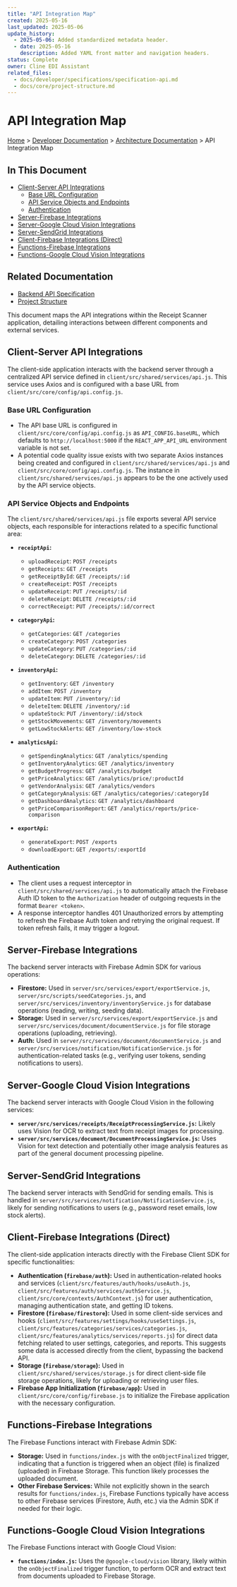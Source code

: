 ```yaml
---
title: "API Integration Map"
created: 2025-05-16
last_updated: 2025-05-06
update_history:
  - 2025-05-06: Added standardized metadata header.
  - date: 2025-05-16
    description: Added YAML front matter and navigation headers.
status: Complete
owner: Cline EDI Assistant
related_files:
  - docs/developer/specifications/specification-api.md
  - docs/core/project-structure.md
---
```


# API Integration Map

[Home](/docs) > [Developer Documentation](/docs/developer) > [Architecture Documentation](/docs/developer/architecture) > API Integration Map

## In This Document
- [Client-Server API Integrations](#client-server-api-integrations)
  - [Base URL Configuration](#base-url-configuration)
  - [API Service Objects and Endpoints](#api-service-objects-and-endpoints)
  - [Authentication](#authentication)
- [Server-Firebase Integrations](#server-firebase-integrations)
- [Server-Google Cloud Vision Integrations](#server-google-cloud-vision-integrations)
- [Server-SendGrid Integrations](#server-sendgrid-integrations)
- [Client-Firebase Integrations (Direct)](#client-firebase-integrations-direct)
- [Functions-Firebase Integrations](#functions-firebase-integrations)
- [Functions-Google Cloud Vision Integrations](#functions-google-cloud-vision-integrations)

## Related Documentation
- [Backend API Specification](../../developer/specifications/specification-api.md)
- [Project Structure](../../core/project-structure.md)

This document maps the API integrations within the Receipt Scanner application, detailing interactions between different components and external services.

## Client-Server API Integrations

The client-side application interacts with the backend server through a centralized API service defined in `client/src/shared/services/api.js`. This service uses Axios and is configured with a base URL from `client/src/core/config/api.config.js`.

### Base URL Configuration

*   The API base URL is configured in `client/src/core/config/api.config.js` as `API_CONFIG.baseURL`, which defaults to `http://localhost:5000` if the `REACT_APP_API_URL` environment variable is not set.
*   A potential code quality issue exists with two separate Axios instances being created and configured in `client/src/shared/services/api.js` and `client/src/core/config/api.config.js`. The instance in `client/src/shared/services/api.js` appears to be the one actively used by the API service objects.

### API Service Objects and Endpoints

The `client/src/shared/services/api.js` file exports several API service objects, each responsible for interactions related to a specific functional area:

*   **`receiptApi`:**
    *   `uploadReceipt`: `POST /receipts`
    *   `getReceipts`: `GET /receipts`
    *   `getReceiptById`: `GET /receipts/:id`
    *   `createReceipt`: `POST /receipts`
    *   `updateReceipt`: `PUT /receipts/:id`
    *   `deleteReceipt`: `DELETE /receipts/:id`
    *   `correctReceipt`: `PUT /receipts/:id/correct`

*   **`categoryApi`:**
    *   `getCategories`: `GET /categories`
    *   `createCategory`: `POST /categories`
    *   `updateCategory`: `PUT /categories/:id`
    *   `deleteCategory`: `DELETE /categories/:id`

*   **`inventoryApi`:**
    *   `getInventory`: `GET /inventory`
    *   `addItem`: `POST /inventory`
    *   `updateItem`: `PUT /inventory/:id`
    *   `deleteItem`: `DELETE /inventory/:id`
    *   `updateStock`: `PUT /inventory/:id/stock`
    *   `getStockMovements`: `GET /inventory/movements`
    *   `getLowStockAlerts`: `GET /inventory/low-stock`

*   **`analyticsApi`:**
    *   `getSpendingAnalytics`: `GET /analytics/spending`
    *   `getInventoryAnalytics`: `GET /analytics/inventory`
    *   `getBudgetProgress`: `GET /analytics/budget`
    *   `getPriceAnalytics`: `GET /analytics/price/:productId`
    *   `getVendorAnalysis`: `GET /analytics/vendors`
    *   `getCategoryAnalysis`: `GET /analytics/categories/:categoryId`
    *   `getDashboardAnalytics`: `GET /analytics/dashboard`
    *   `getPriceComparisonReport`: `GET /analytics/reports/price-comparison`

*   **`exportApi`:**
    *   `generateExport`: `POST /exports`
    *   `downloadExport`: `GET /exports/:exportId`

### Authentication

*   The client uses a request interceptor in `client/src/shared/services/api.js` to automatically attach the Firebase Auth ID token to the `Authorization` header of outgoing requests in the format `Bearer <token>`.
*   A response interceptor handles 401 Unauthorized errors by attempting to refresh the Firebase Auth token and retrying the original request. If token refresh fails, it may trigger a logout.

## Server-Firebase Integrations

The backend server interacts with Firebase Admin SDK for various operations:

*   **Firestore:** Used in `server/src/services/export/exportService.js`, `server/src/scripts/seedCategories.js`, and `server/src/services/inventory/inventoryService.js` for database operations (reading, writing, seeding data).
*   **Storage:** Used in `server/src/services/export/exportService.js` and `server/src/services/document/documentService.js` for file storage operations (uploading, retrieving).
*   **Auth:** Used in `server/src/services/document/documentService.js` and `server/src/services/notification/NotificationService.js` for authentication-related tasks (e.g., verifying user tokens, sending notifications to users).

## Server-Google Cloud Vision Integrations

The backend server interacts with Google Cloud Vision in the following services:

*   **`server/src/services/receipts/ReceiptProcessingService.js`:** Likely uses Vision for OCR to extract text from receipt images for processing.
*   **`server/src/services/document/DocumentProcessingService.js`:** Uses Vision for text detection and potentially other image analysis features as part of the general document processing pipeline.

## Server-SendGrid Integrations

The backend server interacts with SendGrid for sending emails. This is handled in `server/src/services/notification/NotificationService.js`, likely for sending notifications to users (e.g., password reset emails, low stock alerts).

## Client-Firebase Integrations (Direct)

The client-side application interacts directly with the Firebase Client SDK for specific functionalities:

*   **Authentication (`firebase/auth`):** Used in authentication-related hooks and services (`client/src/features/auth/hooks/useAuth.js`, `client/src/features/auth/services/authService.js`, `client/src/core/contexts/AuthContext.js`) for user authentication, managing authentication state, and getting ID tokens.
*   **Firestore (`firebase/firestore`):** Used in some client-side services and hooks (`client/src/features/settings/hooks/useSettings.js`, `client/src/features/categories/services/categories.js`, `client/src/features/analytics/services/reports.js`) for direct data fetching related to user settings, categories, and reports. This suggests some data is accessed directly from the client, bypassing the backend API.
*   **Storage (`firebase/storage`):** Used in `client/src/shared/services/storage.js` for direct client-side file storage operations, likely for uploading or retrieving user files.
*   **Firebase App Initialization (`firebase/app`):** Used in `client/src/core/config/firebase.js` to initialize the Firebase application with the necessary configuration.

## Functions-Firebase Integrations

The Firebase Functions interact with Firebase Admin SDK:

*   **Storage:** Used in `functions/index.js` with the `onObjectFinalized` trigger, indicating that a function is triggered when an object (file) is finalized (uploaded) in Firebase Storage. This function likely processes the uploaded document.
*   **Other Firebase Services:** While not explicitly shown in the search results for `functions/index.js`, Firebase Functions typically have access to other Firebase services (Firestore, Auth, etc.) via the Admin SDK if needed for their logic.

## Functions-Google Cloud Vision Integrations

The Firebase Functions interact with Google Cloud Vision:

*   **`functions/index.js`:** Uses the `@google-cloud/vision` library, likely within the `onObjectFinalized` trigger function, to perform OCR and extract text from documents uploaded to Firebase Storage.
